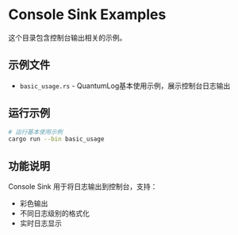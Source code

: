 # Console Sink Examples

这个目录包含控制台输出相关的示例。

## 示例文件

- `basic_usage.rs` - QuantumLog基本使用示例，展示控制台日志输出

## 运行示例

```bash
# 运行基本使用示例
cargo run --bin basic_usage
```

## 功能说明

Console Sink 用于将日志输出到控制台，支持：
- 彩色输出
- 不同日志级别的格式化
- 实时日志显示